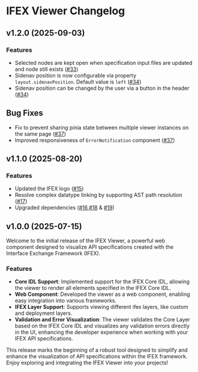 # IFEX Viewer Changelog

## v1.2.0 (2025-09-03)

### Features

- Selected nodes are kept open when specification input files are updated and node still exists ([#33](https://github.com/COVESA/ifex-viewer/pull/33))
- Sidenav position is now configurable via property `layout.sidenavPosition`. Default value is `left` ([#34](https://github.com/COVESA/ifex-viewer/pull/34))
- Sidenav position can be changed by the user via a button in the header ([#34](https://github.com/COVESA/ifex-viewer/pull/34))

## Bug Fixes

- Fix to prevent sharing pinia state between multiple viewer instances on the same page ([#37](https://github.com/COVESA/ifex-viewer/pull/37))
- Improved responsiveness of `ErrorNotification` component ([#37](https://github.com/COVESA/ifex-viewer/pull/37))

## v1.1.0 (2025-08-20)

### Features

- Updated the IFEX logo ([#15](https://github.com/COVESA/ifex-viewer/pull/15))
- Resolve complex datatype linking by supporting AST path resolution ([#17](https://github.com/COVESA/ifex-viewer/pull/17))
- Upgraded dependencies ([#16](https://github.com/COVESA/ifex-viewer/pull/16),[#18](https://github.com/COVESA/ifex-viewer/pull/18) & [#19](https://github.com/COVESA/ifex-viewer/pull/19))

## v1.0.0 (2025-07-15)

Welcome to the initial release of the IFEX Viewer, a powerful web component designed to visualize API specifications created with the Interface Exchange Framework (IFEX).

### Features

- **Core IDL Support**: Implemented support for the IFEX Core IDL, allowing the viewer to render all elements specified in the IFEX Core IDL.
- **Web Component**: Developed the viewer as a web component, enabling easy integration into various frameworks.
- **IFEX Layer Support**: Supports viewing different ifex layers, like custom and deployment layers.
- **Validation and Error Visualization**: The viewer validates the Core Layer based on the IFEX Core IDL and visualizes any validation errors directly in the UI, enhancing the developer experience when working with your IFEX API specifications.

This release marks the beginning of a robust tool designed to simplify and enhance the visualization of API specifications within the IFEX framework. Enjoy exploring and integrating the IFEX Viewer into your projects!
